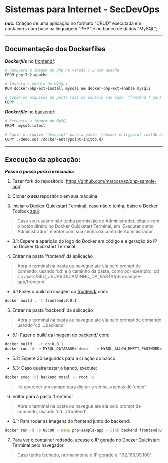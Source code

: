 # Sistemas para Internet - SecDevOps

***nac:*** Criação de uma aplicação no formato "CRUD" executada em containers com base na linguagem "PHP" e no banco de dados "MySQL";

---

## Documentação dos Dockerfiles

***Dockerfile*** no [frontend/](https://github.com/marcosvaz/php-sample-app/tree/master/frontend):
```sh
# Recupera a imagem do php na versão 7.2 com Apache
FROM php:7.2-apache

# Instala o módulo do MySQLi
RUN docker-php-ext-install mysqli && docker-php-ext-enable mysqli

# Copia os arquivos da pasta raiz do usuário (no caso 'frontend') para a pasta raiz do servidor
COPY . .
```

***Dockerfile*** no [backend/](https://github.com/marcosvaz/php-sample-app/tree/master/backend):
```sh
# Recupera a imagem do MySQL
FROM  mysql:latest

# Copia o arquivo 'demo.sql' para a pasta '/docker-entrypoint-initdb.d/', para poder rodar o banco
COPY ./demo.sql /docker-entrypoint-initdb.d/
```

---

## Execução da aplicação:

***Passo a passo para a execução:***

1. Fazer fork do repositório 'https://github.com/marcosvaz/php-sample-app'

2. Clonar ***o seu*** repositório em sua máquina

3. Iniciar o Docker Quickstart Terminal, caso não o tenha, baixe o Docker Toolbox [aqui](https://download.docker.com/win/stable/DockerToolbox.exe)
> Caso seu usuário não tenha permissão de Administrador, clique com o botão direito no Docker Quickstart Terminal, em 'Executar como Administrador', e entre com sua senha da conta de Administrador

* 3.1: Espere a aparição do logo do Docker em código e a geração do IP no Docker Quickstart Terminal

4. Entrar na pasta 'frontend' da aplicação
> Abra o terminal na pasta ou navegue até ela pelo prompt de comando, usando 'cd' e o caminho da pasta, como por exemplo: 'cd C:/Users/SEU_USUARIO/CAMINHO_DA_PASTA/php-sample-app/frontend'

* 4.1 Fazer o build da imagem do [frontend/](https://github.com/marcosvaz/php-sample-app/tree/master/frontend) com:
```sh
docker build . -t frontend:0.0.1
```

5. Entrar na pasta 'backend' da aplicação
> Abra o terminal na pasta ou navegue até ela pelo prompt de comando usando 'cd ../backend'

* 5.1: Fazer o build da imagem do [backend/](https://github.com/marcosvaz/php-sample-app/tree/master/backend) com:
```sh
docker build . -t db:0.0.1
docker run -d -e MYSQL_DATABASE='demo'  -e MYSQL_ALLOW_EMPTY_PASSWORD='yes' --name backend db:0.0.1
```
* 5.2: Espere 30 segundos para a criação do banco

* 5.3: Caso queira testar o banco, execute:
```sh
docker exec -ti backend mysql -u root -p
```
> Irá aparecer um campo para digitar a senha, apenas dê 'enter'

6. Voltar para a pasta 'frontend'
> Abra o terminal na pasta ou navegue até ela pelo prompt de comando, usando 'cd ../frontend'

* 6.1: Para rodar as imagens do frontend junto do backend:
```sh
docker run -d -p 80:80 --name php-sample-app --link backend frontend:0.0.1
```

7. Para ver o container rodando, acesse o IP gerado no Docker Quickstart Terminal pelo navegador
> Caso tenha fechado, normalmente o IP gerado é '192.168.99.100'
